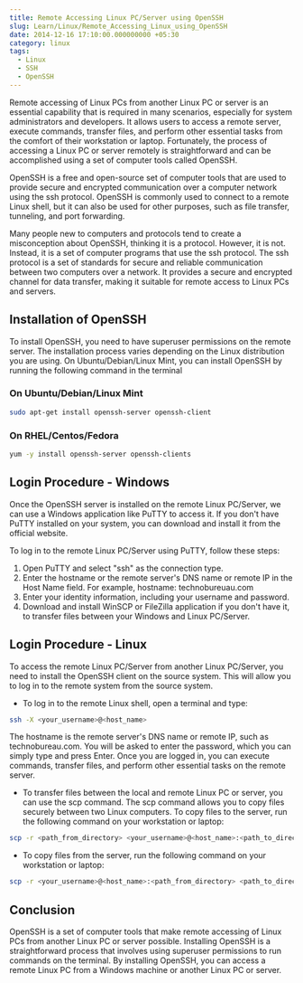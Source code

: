 ```yaml
---
title: Remote Accessing Linux PC/Server using OpenSSH
slug: Learn/Linux/Remote_Accessing_Linux_using_OpenSSH
date: 2014-12-16 17:10:00.000000000 +05:30
category: linux
tags:
  - Linux
  - SSH
  - OpenSSH
---
```


Remote accessing of Linux PCs from another Linux PC or server is an essential capability that is required in many scenarios, especially for system administrators and developers. It allows users to access a remote server, execute commands, transfer files, and perform other essential tasks from the comfort of their workstation or laptop. Fortunately, the process of accessing a Linux PC or server remotely is straightforward and can be accomplished using a set of computer tools called OpenSSH.

OpenSSH is a free and open-source set of computer tools that are used to provide secure and encrypted communication over a computer network using the ssh protocol. OpenSSH is commonly used to connect to a remote Linux shell, but it can also be used for other purposes, such as file transfer, tunneling, and port forwarding.

Many people new to computers and protocols tend to create a misconception about OpenSSH, thinking it is a protocol. However, it is not. Instead, it is a set of computer programs that use the ssh protocol. The ssh protocol is a set of standards for secure and reliable communication between two computers over a network. It provides a secure and encrypted channel for data transfer, making it suitable for remote access to Linux PCs and servers.

## Installation of OpenSSH

To install OpenSSH, you need to have superuser permissions on the remote server. The installation process varies depending on the Linux distribution you are using. On Ubuntu/Debian/Linux Mint, you can install OpenSSH by running the following command in the terminal

### On Ubuntu/Debian/Linux Mint

```sh
sudo apt-get install openssh-server openssh-client
```

### On RHEL/Centos/Fedora

```sh
yum -y install openssh-server openssh-clients
```

## Login Procedure - Windows

Once the OpenSSH server is installed on the remote Linux PC/Server, we can use a Windows application like PuTTY to access it. If you don't have PuTTY installed on your system, you can download and install it from the official website.

To log in to the remote Linux PC/Server using PuTTY, follow these steps:

1. Open PuTTY and select "ssh" as the connection type.
2. Enter the hostname or the remote server's DNS name or remote IP in the Host Name field. For example, hostname: technobureuau.com
3. Enter your identity information, including your username and password.
4. Download and install WinSCP or FileZilla application if you don't have it, to transfer files between your Windows and Linux PC/Server.


## Login Procedure - Linux
To access the remote Linux PC/Server from another Linux PC/Server, you need to install the OpenSSH client on the source system. This will allow you to log in to the remote system from the source system.

* To log in to the remote Linux shell, open a terminal and type:

```sh
ssh -X <your_username>@<host_name>
```
The hostname is the remote server's DNS name or remote IP, such as technobureau.com. You will be asked to enter the password, which you can simply type and press Enter. Once you are logged in, you can execute commands, transfer files, and perform other essential tasks on the remote server.


* To transfer files between the local and remote Linux PC or server, you can use the scp command. The scp command allows you to copy files securely between two Linux computers. To copy files to the server, run the following command on your workstation or laptop:

```sh
scp -r <path_from_directory> <your_username>@<host_name>:<path_to_directory>
```

* To copy files from the server, run the following command on your workstation or laptop:

```sh
scp -r <your_username>@<host_name>:<path_from_directory> <path_to_directory>
```

## Conclusion

OpenSSH is a set of computer tools that make remote accessing of Linux PCs from another Linux PC or server possible. Installing OpenSSH is a straightforward process that involves using superuser permissions to run commands on the terminal. By installing OpenSSH, you can access a remote Linux PC from a Windows machine or another Linux PC or server.